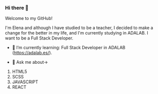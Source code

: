 ### Hi there 👋

Welcome to my GitHub!

I'm Elena and although I have studied to be a teacher, I decided to make a change for the better in my life, and I'm currently studying in ADALAB. I want to be a Full Stack Developer.

- 🌱 I’m currently learning: Full Stack Developer in ADALAB (https://adalab.es/).

- 💬 Ask me about-> 
1. HTML5
2. SCSS
3. JAVASCRIPT
4. REACT
 


<!--
**ElenaFernandez/ElenaFernandez** is a ✨ _special_ ✨ repository because its `README.md` (this file) appears on your GitHub profile.

Here are some ideas to get you started:

- 🔭 I’m currently working on ...

- 👯 I’m looking to collaborate on ...
- 🤔 I’m looking for help with ...

- 📫 How to reach me: ...
- 😄 Pronouns: ...
- ⚡ Fun fact: ...
-->

